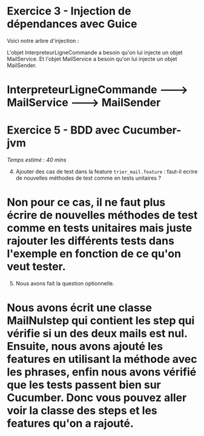 

# Exercice 3 - Injection de dépendances avec Guice

Voici notre arbre d'injection :

L'objet InterpreteurLigneCommande a besoin qu'on lui injecte un objet MailService. Et l'objet MailService a besoin qu'on lui injecte un objet MailSender.

# InterpreteurLigneCommande ---> MailService ---> MailSender


# Exercice 5 - BDD avec Cucumber-jvm
_Temps estimé : 40 mins_


  4) Ajouter des cas de test dans la feature `trier_mail.feature` : faut-il ecrire de nouvelles méthodes de test comme en tests unitaires ?
# Non pour ce cas, il ne faut plus écrire de nouvelles méthodes de test comme en tests unitaires mais juste rajouter les différents tests dans l'exemple en fonction de ce qu'on veut tester.

 5) Nous avons fait la question optionnelle. 

# Nous avons écrit une classe MailNulstep qui contient les step qui vérifie si un des deux mails est nul. Ensuite, nous avons ajouté les features en utilisant la méthode avec les phrases, enfin nous avons vérifié que les tests passent bien sur Cucumber. Donc vous pouvez aller voir la classe des steps et les features qu'on a rajouté. 



